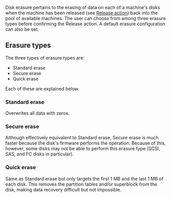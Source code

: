 <!-- deb-2-7-cli
||2.7|2.8|2.9|
|-----:|:-----:|:-----:|:-----:|
|Snap|[CLI](/t/disk-erasure-snap-2-7-cli/2610) ~ [UI](/t/disk-erasure-snap-2-7-ui/2611)|[CLI](/t/disk-erasure-snap-2-8-cli/2612) ~ [UI](/t/disk-erasure-snap-2-8-ui/2613)|[CLI](/t/disk-erasure-snap-2-9-cli/2614) ~ [UI](/t/disk-erasure-snap-2-9-ui/2615)|
|Packages|CLI ~ [UI](/t/disk-erasure-deb-2-7-ui/2617)|[CLI](/t/disk-erasure-deb-2-8-cli/2618) ~ [UI](/t/disk-erasure-deb-2-8-ui/2619)|[CLI](/t/disk-erasure-deb-2-9-cli/2620) ~ [UI](/t/disk-erasure-deb-2-9-ui/2621)|
 deb-2-7-cli -->

<!-- deb-2-7-ui
||2.7|2.8|2.9|
|-----:|:-----:|:-----:|:-----:|
|Snap|[CLI](/t/disk-erasure-snap-2-7-cli/2610) ~ [UI](/t/disk-erasure-snap-2-7-ui/2611)|[CLI](/t/disk-erasure-snap-2-8-cli/2612) ~ [UI](/t/disk-erasure-snap-2-8-ui/2613)|[CLI](/t/disk-erasure-snap-2-9-cli/2614) ~ [UI](/t/disk-erasure-snap-2-9-ui/2615)|
|Packages|[CLI](/t/disk-erasure-deb-2-7-cli/2616) ~ UI|[CLI](/t/disk-erasure-deb-2-8-cli/2618) ~ [UI](/t/disk-erasure-deb-2-8-ui/2619)|[CLI](/t/disk-erasure-deb-2-9-cli/2620) ~ [UI](/t/disk-erasure-deb-2-9-ui/2621)|
 deb-2-7-ui -->

<!-- deb-2-8-cli
||2.7|2.8|2.9|
|-----:|:-----:|:-----:|:-----:|
|Snap|[CLI](/t/disk-erasure-snap-2-7-cli/2610) ~ [UI](/t/disk-erasure-snap-2-7-ui/2611)|[CLI](/t/disk-erasure-snap-2-8-cli/2612) ~ [UI](/t/disk-erasure-snap-2-8-ui/2613)|[CLI](/t/disk-erasure-snap-2-9-cli/2614) ~ [UI](/t/disk-erasure-snap-2-9-ui/2615)|
|Packages|[CLI](/t/disk-erasure-deb-2-7-cli/2616) ~ [UI](/t/disk-erasure-deb-2-7-ui/2617)|CLI ~ [UI](/t/disk-erasure-deb-2-8-ui/2619)|[CLI](/t/disk-erasure-deb-2-9-cli/2620) ~ [UI](/t/disk-erasure-deb-2-9-ui/2621)|
 deb-2-8-cli -->

<!-- deb-2-8-ui
||2.7|2.8|2.9|
|-----:|:-----:|:-----:|:-----:|
|Snap|[CLI](/t/disk-erasure-snap-2-7-cli/2610) ~ [UI](/t/disk-erasure-snap-2-7-ui/2611)|[CLI](/t/disk-erasure-snap-2-8-cli/2612) ~ [UI](/t/disk-erasure-snap-2-8-ui/2613)|[CLI](/t/disk-erasure-snap-2-9-cli/2614) ~ [UI](/t/disk-erasure-snap-2-9-ui/2615)|
|Packages|[CLI](/t/disk-erasure-deb-2-7-cli/2616) ~ [UI](/t/disk-erasure-deb-2-7-ui/2617)|[CLI](/t/disk-erasure-deb-2-8-cli/2618) ~ UI|[CLI](/t/disk-erasure-deb-2-9-cli/2620) ~ [UI](/t/disk-erasure-deb-2-9-ui/2621)|
 deb-2-8-ui -->

<!-- deb-2-9-cli
||2.7|2.8|2.9|
|-----:|:-----:|:-----:|:-----:|
|Snap|[CLI](/t/disk-erasure-snap-2-7-cli/2610) ~ [UI](/t/disk-erasure-snap-2-7-ui/2611)|[CLI](/t/disk-erasure-snap-2-8-cli/2612) ~ [UI](/t/disk-erasure-snap-2-8-ui/2613)|[CLI](/t/disk-erasure-snap-2-9-cli/2614) ~ [UI](/t/disk-erasure-snap-2-9-ui/2615)|
|Packages|[CLI](/t/disk-erasure-deb-2-7-cli/2616) ~ [UI](/t/disk-erasure-deb-2-7-ui/2617)|[CLI](/t/disk-erasure-deb-2-8-cli/2618) ~ [UI](/t/disk-erasure-deb-2-8-ui/2619)|CLI ~ [UI](/t/disk-erasure-deb-2-9-ui/2621)|
 deb-2-9-cli -->

<!-- deb-2-9-ui
||2.7|2.8|2.9|
|-----:|:-----:|:-----:|:-----:|
|Snap|[CLI](/t/disk-erasure-snap-2-7-cli/2610) ~ [UI](/t/disk-erasure-snap-2-7-ui/2611)|[CLI](/t/disk-erasure-snap-2-8-cli/2612) ~ [UI](/t/disk-erasure-snap-2-8-ui/2613)|[CLI](/t/disk-erasure-snap-2-9-cli/2614) ~ [UI](/t/disk-erasure-snap-2-9-ui/2615)|
|Packages|[CLI](/t/disk-erasure-deb-2-7-cli/2616) ~ [UI](/t/disk-erasure-deb-2-7-ui/2617)|[CLI](/t/disk-erasure-deb-2-8-cli/2618) ~ [UI](/t/disk-erasure-deb-2-8-ui/2619)|[CLI](/t/disk-erasure-deb-2-9-cli/2620) ~ UI|
 deb-2-9-ui -->

<!-- snap-2-7-cli
||2.7|2.8|2.9|
|-----:|:-----:|:-----:|:-----:|
|Snap|CLI ~ [UI](/t/disk-erasure-snap-2-7-ui/2611)|[CLI](/t/disk-erasure-snap-2-8-cli/2612) ~ [UI](/t/disk-erasure-snap-2-8-ui/2613)|[CLI](/t/disk-erasure-snap-2-9-cli/2614) ~ [UI](/t/disk-erasure-snap-2-9-ui/2615)|
|Packages|[CLI](/t/disk-erasure-deb-2-7-cli/2616) ~ [UI](/t/disk-erasure-deb-2-7-ui/2617)|[CLI](/t/disk-erasure-deb-2-8-cli/2618) ~ [UI](/t/disk-erasure-deb-2-8-ui/2619)|[CLI](/t/disk-erasure-deb-2-9-cli/2620) ~ [UI](/t/disk-erasure-deb-2-9-ui/2621)|
 snap-2-7-cli -->

<!-- snap-2-7-ui
||2.7|2.8|2.9|
|-----:|:-----:|:-----:|:-----:|
|Snap|[CLI](/t/disk-erasure-snap-2-7-cli/2610) ~ UI|[CLI](/t/disk-erasure-snap-2-8-cli/2612) ~ [UI](/t/disk-erasure-snap-2-8-ui/2613)|[CLI](/t/disk-erasure-snap-2-9-cli/2614) ~ [UI](/t/disk-erasure-snap-2-9-ui/2615)|
|Packages|[CLI](/t/disk-erasure-deb-2-7-cli/2616) ~ [UI](/t/disk-erasure-deb-2-7-ui/2617)|[CLI](/t/disk-erasure-deb-2-8-cli/2618) ~ [UI](/t/disk-erasure-deb-2-8-ui/2619)|[CLI](/t/disk-erasure-deb-2-9-cli/2620) ~ [UI](/t/disk-erasure-deb-2-9-ui/2621)|
 snap-2-7-ui -->

<!-- snap-2-8-cli
||2.7|2.8|2.9|
|-----:|:-----:|:-----:|:-----:|
|Snap|[CLI](/t/disk-erasure-snap-2-7-cli/2610) ~ [UI](/t/disk-erasure-snap-2-7-ui/2611)|CLI ~ [UI](/t/disk-erasure-snap-2-8-ui/2613)|[CLI](/t/disk-erasure-snap-2-9-cli/2614) ~ [UI](/t/disk-erasure-snap-2-9-ui/2615)|
|Packages|[CLI](/t/disk-erasure-deb-2-7-cli/2616) ~ [UI](/t/disk-erasure-deb-2-7-ui/2617)|[CLI](/t/disk-erasure-deb-2-8-cli/2618) ~ [UI](/t/disk-erasure-deb-2-8-ui/2619)|[CLI](/t/disk-erasure-deb-2-9-cli/2620) ~ [UI](/t/disk-erasure-deb-2-9-ui/2621)|
 snap-2-8-cli -->

<!-- snap-2-8-ui
||2.7|2.8|2.9|
|-----:|:-----:|:-----:|:-----:|
|Snap|[CLI](/t/disk-erasure-snap-2-7-cli/2610) ~ [UI](/t/disk-erasure-snap-2-7-ui/2611)|[CLI](/t/disk-erasure-snap-2-8-cli/2612) ~ UI|[CLI](/t/disk-erasure-snap-2-9-cli/2614) ~ [UI](/t/disk-erasure-snap-2-9-ui/2615)|
|Packages|[CLI](/t/disk-erasure-deb-2-7-cli/2616) ~ [UI](/t/disk-erasure-deb-2-7-ui/2617)|[CLI](/t/disk-erasure-deb-2-8-cli/2618) ~ [UI](/t/disk-erasure-deb-2-8-ui/2619)|[CLI](/t/disk-erasure-deb-2-9-cli/2620) ~ [UI](/t/disk-erasure-deb-2-9-ui/2621)|
 snap-2-8-ui -->

<!-- snap-2-9-cli
||2.7|2.8|2.9|
|-----:|:-----:|:-----:|:-----:|
|Snap|[CLI](/t/disk-erasure-snap-2-7-cli/2610) ~ [UI](/t/disk-erasure-snap-2-7-ui/2611)|[CLI](/t/disk-erasure-snap-2-8-cli/2612) ~ [UI](/t/disk-erasure-snap-2-8-ui/2613)|CLI ~ [UI](/t/disk-erasure-snap-2-9-ui/2615)|
|Packages|[CLI](/t/disk-erasure-deb-2-7-cli/2616) ~ [UI](/t/disk-erasure-deb-2-7-ui/2617)|[CLI](/t/disk-erasure-deb-2-8-cli/2618) ~ [UI](/t/disk-erasure-deb-2-8-ui/2619)|[CLI](/t/disk-erasure-deb-2-9-cli/2620) ~ [UI](/t/disk-erasure-deb-2-9-ui/2621)|
 snap-2-9-cli -->

<!-- snap-2-9-ui
||2.7|2.8|2.9|
|-----:|:-----:|:-----:|:-----:|
|Snap|[CLI](/t/disk-erasure-snap-2-7-cli/2610) ~ [UI](/t/disk-erasure-snap-2-7-ui/2611)|[CLI](/t/disk-erasure-snap-2-8-cli/2612) ~ [UI](/t/disk-erasure-snap-2-8-ui/2613)|[CLI](/t/disk-erasure-snap-2-9-cli/2614) ~ UI|
|Packages|[CLI](/t/disk-erasure-deb-2-7-cli/2616) ~ [UI](/t/disk-erasure-deb-2-7-ui/2617)|[CLI](/t/disk-erasure-deb-2-8-cli/2618) ~ [UI](/t/disk-erasure-deb-2-8-ui/2619)|[CLI](/t/disk-erasure-deb-2-9-cli/2620) ~ [UI](/t/disk-erasure-deb-2-9-ui/2621)|
 snap-2-9-ui -->

Disk erasure pertains to the erasing of data on each of a machine's disks when the machine has been released (see [Release action](/t/concepts-and-terms/785#heading--release)) back into the pool of available machines. The user can choose from among three erasure types before confirming the Release action. A default erasure configuration can also be set.

<h2 id="heading--erasure-types">Erasure types</h2>

The three types of erasure types are:

-   Standard erase
-   Secure erase
-   Quick erase

Each of these are explained below.

<h3 id="heading--standard-erase">Standard erase</h3>

Overwrites all data with zeros.

<h3 id="heading--secure-erase">Secure erase</h3>

Although effectively equivalent to Standard erase, Secure erase is much faster because the disk's firmware performs the operation. Because of this, however, some disks may not be able to perform this erasure type (SCSI, SAS, and FC disks in particular).

<h3 id="heading--quick-erase">Quick erase</h3>

Same as Standard erase but only targets the first 1 MB and the last 1 MB of each disk. This removes the partition tables and/or superblock from the disk, making data recovery difficult but not impossible.

<!-- deb-2-7-ui deb-2-8-ui deb-2-9-ui snap-2-8-ui snap-2-9-ui snap-2-7-ui
<h2 id="heading--default-configuration">Default configuration</h2>

A default erasure configuration can be set on the 'Settings' page by selecting the 'Storage' tab.

<a href="https://assets.ubuntu.com/v1/4e90c4c7-installconfig-storage-erasure__defaults.png" target = "_blank"><img src="https://assets.ubuntu.com/v1/4e90c4c7-installconfig-storage-erasure__defaults.png"></a>

If option 'Erase machines' disks prior to releasing' is chosen then users will be compelled to use disk erasure. That option will be pre-filled in the machine's view and the user will be unable to remove the option.

With the above defaults, the machine's view will look like this when the Release action is chosen:

<a href="https://assets.ubuntu.com/v1/66e1dcc2-installconfig-storage-erasure__defaults-node.png" target = "_blank"><img src="https://assets.ubuntu.com/v1/66e1dcc2-installconfig-storage-erasure__defaults-node.png"></a>

Where 'secure erase' and 'quick erase' can then be configured by the user.

<h2 id="heading--order-of-preference">Order of preference</h2>

If all three options are checked when the machine is released the following order of preference is applied:

1.  Use 'secure erase' if the disk supports it
2.  If it does not then use 'quick erase'
deb-2-7-ui deb-2-8-ui deb-2-9-ui snap-2-8-ui snap-2-9-ui snap-2-7-ui -->

<!-- deb-2-7-cli deb-2-8-cli deb-2-9-cli snap-2-8-cli snap-2-9-cli snap-2-7-cli

<h2>Erasure procedure</h2>

When using the [MAAS CLI](/t/maas-cli/802), you can erase a disk when releasing an individual machine.  Note that this option is not available when releasing multiple machines, so you'll want to make sure you're using:

```
maas $PROFILE machine release...
```

and not:

```
maas $PROFILE machines release...
```

Note the difference in singular and plural "machine/machines" in the commands.  Releasing a machine requires that you have the `system_id` of the machine to be released, which you can obtain with a [basic machine list](/t/the-cli-cookbook/2218#heading--basic-machine-list):

<a href="https://discourse.maas.io/uploads/default/original/1X/a496ac76977909f3403160ca96a1bb7224e785f5.jpeg" target = "_blank"><img src="https://discourse.maas.io/uploads/default/original/1X/a496ac76977909f3403160ca96a1bb7224e785f5.jpeg">
</a>

The basic form of the release command, when erasing disks on releasing, is:

```
maas $PROFILE machine release $SYSTEM_ID comment="some comment" erase=true [secure_erase=true ||/&& quick_erase=true]
```

Parameters `secure_erase` and `quick_erase` are both optional, although if you don't specify either of them, the entire disk will be overwritten with null bytes.  Note that this overwrite process is very slow.

Secure erasure uses the drive's secure erase feature, if it has one.  In some cases, this can be much faster than overwriting the entire drive.  Be aware, though, that some drives implement secure erasure as a complete drive overwrite, so this method may still be very slow.  Additionally, if you specify secure erasure and the drive doesn't have this feature, you'll get a complete overwrite anyway -- again, possibly very slow.

Quick erasure wipes 2MB at the start and end of the drive to make recovery both inconvenient and unlikely to happen by accident.  Note, though, that quick erasure is not secure.

<h3>Specifying both erasure types</h3>

If you specify both erasure types, like this:

```
maas $PROFILE machine release $SYSTEM_ID comment="some comment" erase=true secure_erase=true quick_erase=true
```

then MAAS will perform a secure erasure if the drive has that feature; if not, it will perform a quick erasure.  Of course, if you're concerned about completely erasing the drive, and you're not sure whether the disk has secure erase features, the best way to handle that is to specify nothing, and allow the full disk to be overwritten by null bytes:

```
maas $PROFILE machine release $SYSTEM_ID comment="some comment" erase=true
```

deb-2-7-cli deb-2-8-cli deb-2-9-cli snap-2-8-cli snap-2-9-cli snap-2-7-cli -->

